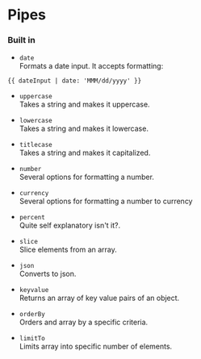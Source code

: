 # Pipes

### Built in
* `date`  
Formats a date input. It accepts formatting:
```angular2html
{{ dateInput | date: 'MMM/dd/yyyy' }}
```

* `uppercase`  
Takes a string and makes it uppercase.

* `lowercase`  
Takes a string and makes it lowercase.

* `titlecase`  
Takes a string and makes it capitalized.

* `number`  
Several options for formatting a number.

* `currency`  
Several options for formatting a number to currency

* `percent`  
Quite self explanatory isn't it?.

* `slice`  
Slice elements from an array.

* `json`  
Converts to json.

* `keyvalue`  
Returns an array of key value pairs of an object.

* `orderBy`  
Orders and array by a specific criteria.

* `limitTo`  
Limits array into specific number of elements.

